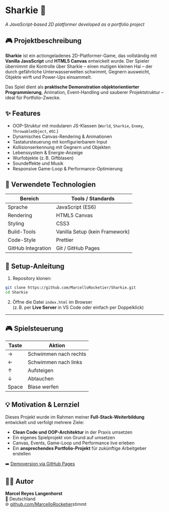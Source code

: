 # Sharkie 🦈  
_A JavaScript-based 2D platformer developed as a portfolio project_

## 🎮 Projektbeschreibung

**Sharkie** ist ein actiongeladenes 2D-Platformer-Game, das vollständig mit **Vanilla JavaScript** und **HTML5 Canvas** entwickelt wurde. Der Spieler übernimmt die Kontrolle über Sharkie – einen mutigen kleinen Hai – der durch gefährliche Unterwasserwelten schwimmt, Gegnern ausweicht, Objekte wirft und Power-Ups einsammelt.

Das Spiel dient als **praktische Demonstration objektorientierter Programmierung**, Animation, Event-Handling und sauberer Projektstruktur – ideal für Portfolio-Zwecke.

## ✨ Features

- OOP-Struktur mit modularen JS-Klassen (`World`, `Sharkie`, `Enemy`, `ThrowableObject`, etc.)
- Dynamisches Canvas-Rendering & Animationen
- Tastatursteuerung mit konfigurierbarem Input
- Kollisionserkennung mit Gegnern und Objekten
- Lebenssystem & Energie-Anzeige
- Wurfobjekte (z. B. Giftblasen)
- Soundeffekte und Musik
- Responsive Game-Loop & Performance-Optimierung

## 🧰 Verwendete Technologien

| Bereich            | Tools / Standards             |
|--------------------|-------------------------------|
| Sprache            | JavaScript (ES6)              |
| Rendering          | HTML5 Canvas                  |
| Styling            | CSS3                          |
| Build-Tools        | Vanilla Setup (kein Framework)|
| Code-Style         | Prettier                      |
| GitHub Integration | Git / GitHub Pages            |

## 🚀 Setup-Anleitung

1. Repository klonen:

```bash
git clone https://github.com/MarcelloRocketier/Sharkie.git
cd Sharkie
```

2. Öffne die Datei `index.html` im Browser  
   (z. B. per **Live Server** in VS Code oder einfach per Doppelklick)

---

## 🎮 Spielsteuerung

| Taste     | Aktion                   |
|-----------|--------------------------|
| →         | Schwimmen nach rechts    |
| ←         | Schwimmen nach links     |
| ↑         | Aufsteigen               |
| ↓         | Abtauchen                |
| Space     | Blase werfen             |

## 💡 Motivation & Lernziel

Dieses Projekt wurde im Rahmen meiner **Full-Stack-Weiterbildung** entwickelt und verfolgt mehrere Ziele:

- **Clean Code und OOP-Architektur** in der Praxis umsetzen
- Ein eigenes Spielprojekt von Grund auf umsetzen
- Canvas, Events, Game-Loop und Performance live erleben
- Ein **ansprechendes Portfolio-Projekt** für zukünftige Arbeitgeber erstellen

➡️ [Demoversion via GitHub Pages](https://MarcelloRocketier.github.io/Sharkie)  

## 🧑‍💻 Autor

**Marcel Reyes Langenhorst**  
📍 Deutschland  
🌐 [github.com/MarcelloRocketier](https://github.com/MarcelloRocketier)stimmt